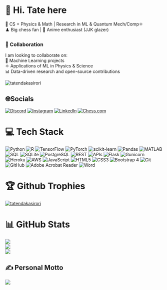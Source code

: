 # 💫 Hi. Tate here </h1>

🔭 CS + Physics & Math | Research in ML & Quantum Mech/Comp⚛️ <br>
♟️ Big chess fan | 🎥 Anime enthusiast (JJK glazer)  

### 🤝 Collaboration  
I am looking to collaborate on:  
🧠 Machine Learning projects  
⚛️ Applications of ML in Physics & Science  
📊 Data-driven research and open-source contributions  
<p align="left"> <img src="https://komarev.com/ghpvc/?username=tatendakasirori&label=Profile%20views&color=0e75b6&style=flat" alt="tatendakasirori" /> </p>

## 🌐Socials
[![Discord](https://img.shields.io/badge/Discord-%237289DA.svg?logo=discord&logoColor=white)](https://discord.com/users/tatendakasirori) [![Instagram](https://img.shields.io/badge/Instagram-%23E4405F.svg?logo=Instagram&logoColor=white)](https://instagram.com/tate_yuta) [![LinkedIn](https://img.shields.io/badge/LinkedIn-%230077B5.svg?logo=linkedin&logoColor=white)](https://linkedin.com/in/tatenda-kasirori) [![Chess.com](https://img.shields.io/badge/Chess.com-%23222F46.svg?logo=chess.com&logoColor=green)](https://www.chess.com/member/tate_yuta)
# 💻 Tech Stack
![Python](https://img.shields.io/badge/python-3670A0?style=flat-square&logo=python&logoColor=ffdd54) 
![R](https://img.shields.io/badge/R-%23276DC3.svg?style=flat-square&logo=r&logoColor=white) 
![TensorFlow](https://img.shields.io/badge/TensorFlow-%23FF6F00.svg?style=flat-square&logo=TensorFlow&logoColor=white) 
![PyTorch](https://img.shields.io/badge/PyTorch-%23EE4C2C.svg?style=flat-square&logo=pytorch&logoColor=white) 
![scikit-learn](https://img.shields.io/badge/scikit--learn-%23F7931E.svg?style=flat-square&logo=scikit-learn&logoColor=white) 
![Pandas](https://img.shields.io/badge/pandas-%23150458.svg?style=flat-square&logo=pandas&logoColor=white) 
![MATLAB](https://img.shields.io/badge/MATLAB-%230077B5.svg?style=flat-square&logo=matlab&logoColor=white) 
![SQL](https://img.shields.io/badge/SQL-%2314354C.svg?style=flat-square&logo=sql&logoColor=white) 
![SQLite](https://img.shields.io/badge/SQLite-%230073C4.svg?style=flat-square&logo=sqlite&logoColor=white) 
![PostgreSQL](https://img.shields.io/badge/PostgreSQL-%23336791.svg?style=flat-square&logo=postgresql&logoColor=white) 
![REST](https://img.shields.io/badge/REST-FF6C37?style=flat-square&logo=rest&logoColor=white) 
![APIs](https://img.shields.io/badge/APIs-%2333CCFF.svg?style=flat-square&logo=api&logoColor=white)
![Flask](https://img.shields.io/badge/Flask-%23000000.svg?style=flat-square&logo=flask&logoColor=white) 
![Gunicorn](https://img.shields.io/badge/Gunicorn-%23000000.svg?style=flat-square&logo=gunicorn&logoColor=white) 
![Heroku](https://img.shields.io/badge/Heroku-%23430098.svg?style=flat-square&logo=heroku&logoColor=white) 
![AWS](https://img.shields.io/badge/AWS-%23FF9900.svg?style=flat-square&logo=amazon-aws&logoColor=white) 
![JavaScript](https://img.shields.io/badge/javascript-%23323330.svg?style=flat-square&logo=javascript&logoColor=%23F7DF1E) 
![HTML5](https://img.shields.io/badge/html5-%23E34F26.svg?style=flat-square&logo=html5&logoColor=white) 
![CSS3](https://img.shields.io/badge/css3-%231572B6.svg?style=flat-square&logo=css3&logoColor=white) 
![Bootstrap 4](https://img.shields.io/badge/Bootstrap-563D7C?style=flat-square&logo=bootstrap&logoColor=white) 
![Git](https://img.shields.io/badge/git-%23F05033.svg?style=flat-square&logo=git&logoColor=white) 
![GitHub](https://img.shields.io/badge/GitHub-%23181717.svg?style=flat-square&logo=github&logoColor=white)
![Adobe Acrobat Reader](https://img.shields.io/badge/Adobe%20Acrobat%20Reader-EC1C24.svg?style=flat-square&logo=Adobe%20Acrobat%20Reader&logoColor=white)
![Word](https://img.shields.io/badge/Microsoft%20Word-%230078D7.svg?style=flat-square&logo=microsoft-word&logoColor=white)



# 🏆 Github Trophies
<p align="left"> <a href="https://github.com/ryo-ma/github-profile-trophy"><img src="https://github-profile-trophy.vercel.app/?username=tatendakasirori&theme=onedark" alt="tatendakasirori" /></a> </p>

# 📊 GitHub Stats

![](https://github-readme-stats.vercel.app/api?username=tatendakasirori&theme=aura&hide_border=false&include_all_commits=false&count_private=false)<br/>
![](https://nirzak-streak-stats.vercel.app/?user=tatendakasirori&theme=aura&hide_border=false)<br/>
![](https://github-readme-stats.vercel.app/api/top-langs/?username=tatendakasirori&theme=aura&hide_border=false&include_all_commits=false&count_private=false&layout=compact)

## ✍️ Personal Motto
![](https://quotes-github-readme.vercel.app/api?type=horizontal&theme=tokyonight&quote=The%20bells%20of%20the%20Gion%20monastery%20in%20India%20echo%20with%20the%20warning%20that%20all%20things%20are%20impermanent.%20The%20blossoms%20of%20the%20sala%20trees%20teach%20us%20through%20their%20hues%20that%20what%20flourishes%20must%20fade.%20However,%20.....dramatic%20pause.....%20we%20are%20the%20exception!&author=Todo%20Ayo%20(JJK))

